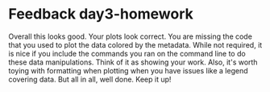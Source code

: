 # Feedback day3-homework

Overall this looks good. Your plots look correct. You are missing the code that you used to plot the data colored by the metadata. While not required, it is nice if you include the commands you ran on the command line to do these data manipulations. Think of it as showing your work. Also, it's worth toying with formatting when plotting when you have issues like a legend covering data. But all in all, well done. Keep it up!